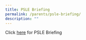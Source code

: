 ```yaml
---
title: PSLE Briefing
permalink: /parents/psle-briefing/
description: ""
---
```

Click [here](https://sites.google.com/moe.edu.sg/wgps-2021pslebriefing/home) for PSLE Briefing 